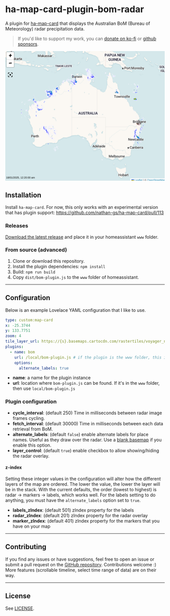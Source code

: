 # ha-map-card-plugin-bom-radar

A plugin for [ha-map-card](https://github.com/nathan-gs/ha-map-card) that displays the Australian BoM (Bureau of Meteorology) radar precipitation data.

> If you'd like to support my work, you can [donate on ko-fi](https://ko-fi.com/bezmi) or [github sponsors](https://github.com/sponsors/bezmi).

![an example of the map with rain radar shown](/images/screenshot.png)

## Installation
Install `ha-map-card`. For now, this only works with an experimental version that has plugin support: https://github.com/nathan-gs/ha-map-card/pull/113

### Releases
[Download the latest release]("https://github.com/bezmi/ha-map-card-plugin-bom-radar/releases/latest")
and place it in your homeassistant `www` folder.

### From source (advanced)
1. Clone or download this repository.
2. Install the plugin dependencies: `npm install`
3. Build: `npm run build`
4. Copy `dist/bom-plugin.js` to the `www` folder of homeassistant.

---

## Configuration

Below is an example Lovelace YAML configuration that I like to use.

```yaml
type: custom:map-card
x: -25.3744
y: 133.7751
zoom: 4
tile_layer_url: https://{s}.basemaps.cartocdn.com/rastertiles/voyager_nolabels/{z}/{x}/{y}.png
plugins:
  - name: bom
    url: /local/bom-plugin.js # if the plugin is the www folder, this is the url to use
    options:
      alternate_labels: true
```
- **name**: a name for the plugin instance
- **url**: location where `bom-plugin.js` can be found. If it's in the `www` folder, then use `local/bom-plugin.js`

### Plugin configuration
- **cycle_interval**: (default 250) Time in milliseconds between radar image frames cycling.
- **fetch_interval**: (default 30000) Time in milliseconds between each data retrieval from BoM.
- **alternate_labels**: (default `false`) enable alternate labels for place names.
Useful as they draw over the radar. Use a [blank basemap](https://{s}.basemaps.cartocdn.com/rastertiles/voyager_nolabels/{z}/{x}/{y}.png) if you enable this option.
- **layer_control**: (default `true`) enable checkbox to allow showing/hiding the radar overlay.

#### z-index
Setting these integer values in the configuration will alter how the different layers of the map are ordered.
The lower the value, the lower the layer will be in the stack.
With the current defaults, the order (lowest to highest) is radar -> markers -> labels, which works well.
For the labels setting to do anything, you must have the `alternate_labels` option set to `true`.
- **labels_zIndex**: (default 501) zIndex property for the labels
- **radar_zIndex**: (default 201) zIndex property for the radar overlay
- **marker_zIndex**: (default 401) zIndex property for the markers that you have on your map

---

## Contributing

If you find any issues or have suggestions, feel free to open an issue or submit a pull request on the [GitHub repository](https://github.com/bezmi/ha-map-card-plugin-bom-radar). Contributions welcome :)
More features (scrollable timeline, select time range of data) are on their way.

---

## License

See [LICENSE](LICENSE).
